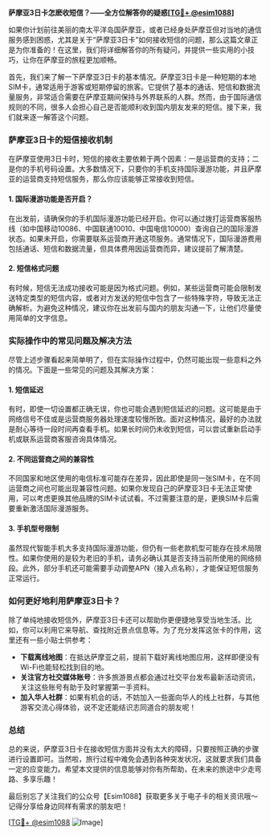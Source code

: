 **萨摩亚3日卡怎麽收短信？——全方位解答你的疑惑[[TG💪+ @esim1088](https://t.me/s/esim1088)]**

如果你计划前往美丽的南太平洋岛国萨摩亚，或者已经身处萨摩亚但对当地的通信服务感到困惑，尤其是关于“萨摩亚3日卡”如何接收短信的问题，那么这篇文章正是为你准备的！在这里，我们将详细解答你的所有疑问，并提供一些实用的小技巧，让你在萨摩亚的旅程更加顺畅。

首先，我们来了解一下萨摩亚3日卡的基本情况。萨摩亚3日卡是一种短期的本地SIM卡，通常适用于游客或短期停留的旅客。它提供了基本的通话、短信和数据流量服务，非常适合需要在萨摩亚期间保持与外界联系的人群。然而，由于国际通信规则的不同，很多人会担心自己是否能顺利收到国内朋友发来的短信。接下来，我们就来逐一解答这个问题。

### 萨摩亚3日卡的短信接收机制

在萨摩亚使用3日卡时，短信的接收主要依赖于两个因素：一是运营商的支持；二是你的手机号码设置。大多数情况下，只要你的手机支持国际漫游功能，并且萨摩亚的运营商支持短信服务，那么你应该能够正常接收到短信。

#### 1. 国际漫游功能是否开启？

在出发前，请确保你的手机国际漫游功能已经开启。你可以通过拨打运营商客服热线（如中国移动10086、中国联通10010、中国电信10000）查询自己的国际漫游状态。如果未开启，你需要联系运营商开通这项服务。通常情况下，国际漫游费用包括通话、短信和数据流量，但具体费用因运营商而异，建议提前了解清楚。

#### 2. 短信格式问题

有时候，短信无法成功接收可能是因为格式问题。例如，某些运营商可能会限制发送特定类型的短信内容，或者对方发送的短信中包含了一些特殊字符，导致无法正确解析。为避免这种情况，建议你在出发前与国内的朋友沟通一下，让他们尽量使用简单的文字信息。

### 实际操作中的常见问题及解决方法

尽管上述步骤看起来简单明了，但在实际操作过程中，仍然可能出现一些意料之外的情况。下面是一些常见的问题及其解决方案：

#### 1. 短信延迟

有时，即使一切设置都正确无误，你也可能会遇到短信延迟的问题。这可能是由于网络信号不佳或是运营商服务器处理速度较慢所致。面对这种情况，最好的办法就是耐心等待一段时间再查看手机。如果长时间仍未收到短信，可以尝试重新启动手机或联系运营商客服咨询具体情况。

#### 2. 不同运营商之间的兼容性

不同国家和地区使用的电信标准可能存在差异，因此即使是同一张SIM卡，在不同运营商之间也可能出现兼容性问题。如果你发现自己的萨摩亚3日卡无法正常使用，可以考虑更换其他品牌的SIM卡试试看。不过需要注意的是，更换SIM卡后需要重新激活国际漫游服务。

#### 3. 手机型号限制

虽然现代智能手机大多支持国际漫游功能，但仍有一些老款机型可能存在技术局限性。如果你使用的是较为老旧的手机，请务必确认其是否支持当前所使用的网络频段。此外，部分手机还可能需要手动调整APN（接入点名称），才能保证短信服务正常运行。

### 如何更好地利用萨摩亚3日卡？

除了单纯地接收短信外，萨摩亚3日卡还可以帮助你更便捷地享受当地生活。比如，你可以利用它来导航、查找附近景点信息等。为了充分发挥这张卡的作用，这里还有一些小贴士供参考：

- **下载离线地图**：在抵达萨摩亚之前，提前下载好离线地图应用，这样即便没有Wi-Fi也能轻松找到目的地。
- **关注官方社交媒体账号**：许多旅游景点都会通过社交平台发布最新活动资讯，关注这些账号有助于及时掌握第一手资料。
- **加入华人社群**：如果有机会的话，不妨加入一些面向华人的线上社群，与其他游客交流心得体验，说不定还能结识志同道合的朋友呢！

### 总结

总的来说，萨摩亚3日卡在接收短信方面并没有太大的障碍，只要按照正确的步骤进行设置即可。当然啦，旅行过程中难免会遇到各种突发状况，这就要求我们具备一定的应变能力。希望本文提供的信息能够对你有所帮助，在未来的旅途中少走弯路、多享乐趣！

最后别忘了关注我们的公众号【Esim1088】获取更多关于电子卡的相关资讯哦～记得分享给身边同样有需求的朋友吧！

[[TG💪+ @esim1088](https://t.me/s/esim1088) ![Image](https://i.postimg.cc/4NQfJmqS/Snipaste-2025-05-13-00-14-12.png)]